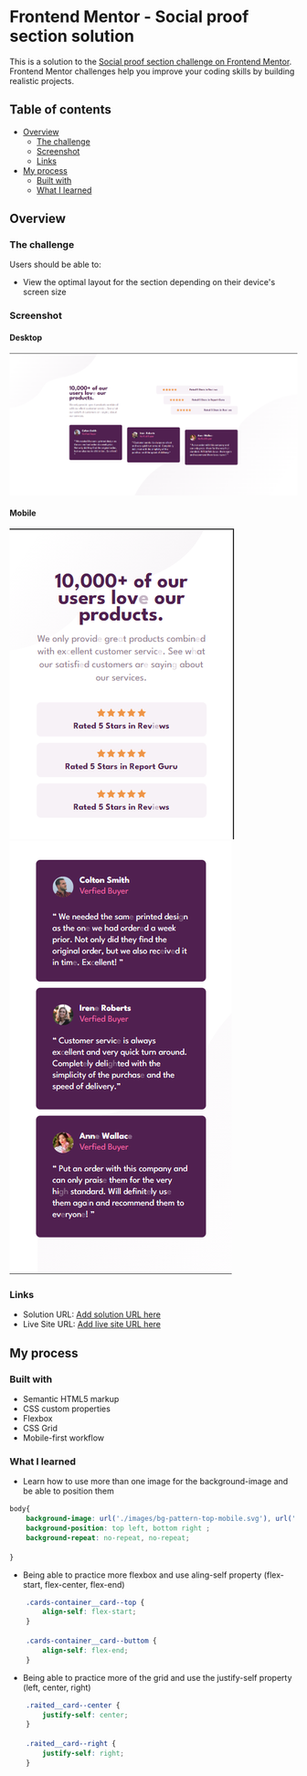 # Frontend Mentor - Social proof section solution

This is a solution to the [Social proof section challenge on Frontend Mentor](https://www.frontendmentor.io/challenges/social-proof-section-6e0qTv_bA). Frontend Mentor challenges help you improve your coding skills by building realistic projects. 

## Table of contents

- [Overview](#overview)
  - [The challenge](#the-challenge)
  - [Screenshot](#screenshot)
  - [Links](#links)
- [My process](#my-process)
  - [Built with](#built-with)
  - [What I learned](#what-i-learned)

## Overview

### The challenge

Users should be able to:

- View the optimal layout for the section depending on their device's screen size

### Screenshot

#### Desktop
![](./images/screenshot/Captura%20de%20pantalla%202024-02-09%20153031.png)

#### Mobile
![](./images/screenshot/Captura%20de%20pantalla%202024-02-09%20153114.png)
![](./images/screenshot/Captura%20de%20pantalla%202024-02-09%20153134.png)

### Links

- Solution URL: [Add solution URL here](https://your-solution-url.com)
- Live Site URL: [Add live site URL here](https://your-live-site-url.com)

## My process

### Built with

- Semantic HTML5 markup
- CSS custom properties
- Flexbox
- CSS Grid
- Mobile-first workflow

### What I learned

* Learn how to use more than one image for the background-image and be able to position them

```css
body{
    background-image: url('./images/bg-pattern-top-mobile.svg'), url('./images/bg-pattern-bottom-mobile.svg');
    background-position: top left, bottom right ;
    background-repeat: no-repeat, no-repeat;
    
}
```

* Being able to practice more flexbox and use aling-self property (flex-start, flex-center, flex-end)

```css
    .cards-container__card--top {
        align-self: flex-start;
    }

    .cards-container__card--buttom {
        align-self: flex-end;
    }
```

* Being able to practice more of the grid and use the justify-self property (left, center, right)

```css
    .raited__card--center {
        justify-self: center;
    }

    .raited__card--right {
        justify-self: right;
    }
```
